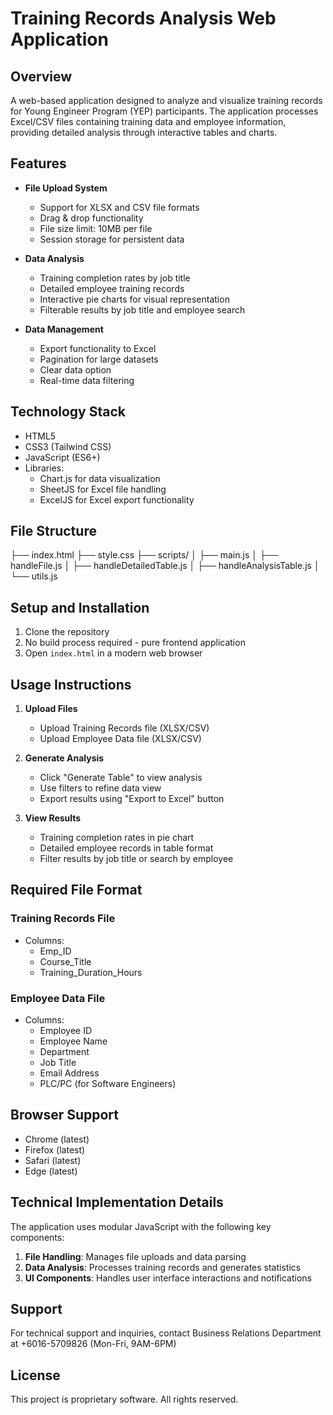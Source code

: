 # Training Records Analysis Web Application

## Overview

A web-based application designed to analyze and visualize training records for Young Engineer Program (YEP) participants. The application processes Excel/CSV files containing training data and employee information, providing detailed analysis through interactive tables and charts.

## Features

- **File Upload System**

  - Support for XLSX and CSV file formats
  - Drag & drop functionality
  - File size limit: 10MB per file
  - Session storage for persistent data

- **Data Analysis**

  - Training completion rates by job title
  - Detailed employee training records
  - Interactive pie charts for visual representation
  - Filterable results by job title and employee search

- **Data Management**
  - Export functionality to Excel
  - Pagination for large datasets
  - Clear data option
  - Real-time data filtering

## Technology Stack

- HTML5
- CSS3 (Tailwind CSS)
- JavaScript (ES6+)
- Libraries:
  - Chart.js for data visualization
  - SheetJS for Excel file handling
  - ExcelJS for Excel export functionality

## File Structure

├── index.html
├── style.css
├── scripts/
│ ├── main.js
│ ├── handleFile.js
│ ├── handleDetailedTable.js
│ ├── handleAnalysisTable.js
│ └── utils.js

## Setup and Installation

1. Clone the repository
2. No build process required - pure frontend application
3. Open `index.html` in a modern web browser

## Usage Instructions

1. **Upload Files**

   - Upload Training Records file (XLSX/CSV)
   - Upload Employee Data file (XLSX/CSV)

2. **Generate Analysis**

   - Click "Generate Table" to view analysis
   - Use filters to refine data view
   - Export results using "Export to Excel" button

3. **View Results**
   - Training completion rates in pie chart
   - Detailed employee records in table format
   - Filter results by job title or search by employee

## Required File Format

### Training Records File

- Columns:
  - Emp_ID
  - Course_Title
  - Training_Duration_Hours

### Employee Data File

- Columns:
  - Employee ID
  - Employee Name
  - Department
  - Job Title
  - Email Address
  - PLC/PC (for Software Engineers)

## Browser Support

- Chrome (latest)
- Firefox (latest)
- Safari (latest)
- Edge (latest)

## Technical Implementation Details

The application uses modular JavaScript with the following key components:

1. **File Handling**: Manages file uploads and data parsing
2. **Data Analysis**: Processes training records and generates statistics
3. **UI Components**: Handles user interface interactions and notifications

## Support

For technical support and inquiries, contact Business Relations Department at +6016-5709826 (Mon-Fri, 9AM-6PM)

## License

This project is proprietary software. All rights reserved.
